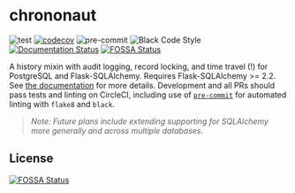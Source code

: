 # chrononaut

![test](https://github.com/onecodex/chrononaut/workflows/test/badge.svg) [![codecov](https://codecov.io/gh/onecodex/chrononaut/branch/master/graph/badge.svg)](https://codecov.io/gh/onecodex/chrononaut) ![pre-commit](https://github.com/onecodex/chrononaut/workflows/pre-commit/badge.svg) ![Black Code Style](https://camo.githubusercontent.com/28a51fe3a2c05048d8ca8ecd039d6b1619037326/68747470733a2f2f696d672e736869656c64732e696f2f62616467652f636f64652532307374796c652d626c61636b2d3030303030302e737667) [![Documentation Status](https://readthedocs.org/projects/chrononaut/badge/?version=latest)](http://chrononaut.readthedocs.io/en/latest/?badge=latest)
[![FOSSA Status](https://app.fossa.com/api/projects/git%2Bgithub.com%2Fonecodex%2Fchrononaut.svg?type=shield)](https://app.fossa.com/projects/git%2Bgithub.com%2Fonecodex%2Fchrononaut?ref=badge_shield)

A history mixin with audit logging, record locking, and time travel (!) for PostgreSQL and Flask-SQLAlchemy. Requires Flask-SQLAlchemy >= 2.2. See [the documentation](https://chrononaut.readthedocs.io/) for more details. Development and all PRs should pass tests and linting on CircleCI, including use of [`pre-commit`](https://pre-commit.com) for automated linting with `flake8` and `black`.

> _Note: Future plans include extending supporting for SQLAlchemy more generally and across multiple databases._


## License
[![FOSSA Status](https://app.fossa.com/api/projects/git%2Bgithub.com%2Fonecodex%2Fchrononaut.svg?type=large)](https://app.fossa.com/projects/git%2Bgithub.com%2Fonecodex%2Fchrononaut?ref=badge_large)